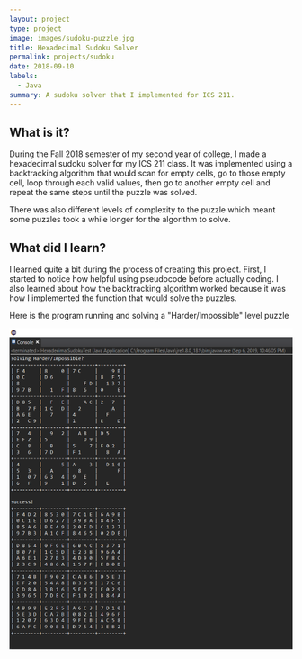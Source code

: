 ```yaml
---
layout: project
type: project
image: images/sudoku-puzzle.jpg
title: Hexadecimal Sudoku Solver
permalink: projects/sudoku
date: 2018-09-10
labels:
  - Java
summary: A sudoku solver that I implemented for ICS 211.
---
```


## What is it?

During the Fall 2018 semester of my second year of college, I made a hexadecimal sudoku solver for my ICS 211 class. It was implemented using a backtracking algorithm that would scan for empty cells, go to those empty cell, loop through each valid values, then go to another empty cell and repeat the same steps until the puzzle was solved. 

There was also different levels of complexity to the puzzle which meant some puzzles took a while longer for the algorithm to solve.

## What did I learn?

I learned quite a bit during the process of creating this project. First, I started to notice how helpful using pseudocode before actually coding. I also learned about how the backtracking algorithm worked because it was how I implemented the function that would solve the puzzles. 

Here is the program running and solving a "Harder/Impossible" level puzzle

<img class="image" src="../images/sudoku-puzzle-example.png">
